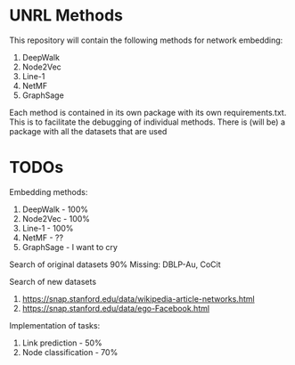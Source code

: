 # UNRL Methods
This repository will contain the following methods for network embedding:
1. DeepWalk
2. Node2Vec
3. Line-1
4. NetMF
5. GraphSage

Each method is contained in its own package with its own requirements.txt. This is to facilitate the debugging of individual methods. There is (will be) a package with all the datasets that are used

# TODOs
Embedding methods:
1. DeepWalk - 100%
2. Node2Vec - 100%
3. Line-1 - 100%
4. NetMF - ??
5. GraphSage - I want to cry

Search of original datasets 90%
Missing: DBLP-Au, CoCit

Search of new datasets
1. https://snap.stanford.edu/data/wikipedia-article-networks.html
2. https://snap.stanford.edu/data/ego-Facebook.html

Implementation of tasks:
1. Link prediction - 50%
2. Node classification - 70%
